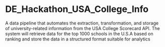 # DE_Hackathon_USA_College_Info
A data pipeline that automates the extraction, transformation, and storage of university-related information from the USA College Scorecard API. The system will retrieve data for the top 1000 schools in the U.S.A based on ranking and store the data in a structured format suitable for analytics
